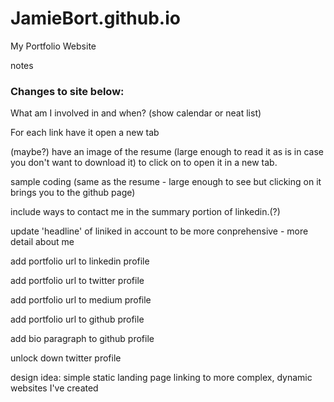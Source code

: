 # JamieBort.github.io
My Portfolio Website


notes

<h3>Changes to site below:</h3>
<p>What am I involved in and when? (show calendar or neat list)</p>
<p>For each link have it open a new tab</p>
<p>(maybe?) have an image of the resume (large enough to read it as is in case you don't want to download it) to click on to open it in a new tab.</p>
<p>sample coding (same as the resume - large enough to see but clicking on it brings you to the github page)</p>
<p>include ways to contact me in the summary portion of linkedin.(?)</p>
<p>update 'headline' of liniked in account to be more conprehensive - more detail about me</p>
<p>add portfolio url to linkedin profile</p>
<p>add portfolio url to twitter profile</p>
<p>add portfolio url to medium profile</p>
<p>add portfolio url to github profile</p>
<p>add bio paragraph to github profile</p>
<p>unlock down twitter profile</p>
<p>design idea: simple static landing page linking to more complex, dynamic websites I've created</p>

